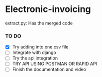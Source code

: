# Electronic-invoicing
extract.py: Has the merged code 
### TO DO
- [x] Try adding into one csv file
- [ ] Integrate with django
- [ ] Try the api integration
- [ ] TRY API USING POSTMAN OR RAPID API
- [ ] Finish the documentation and video
